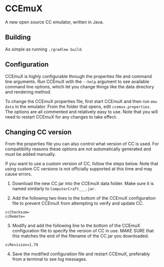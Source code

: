 # CCEmuX
A new open source CC emulator, written in Java.

## Building
As simple as running `./gradlew build`.

## Configuration
CCEmuX is highly configurable through the properties file and command line arguments. Run CCEmuX with the `--help` argument to see available command line options, which let you change things like the data directory and rendering method.

To change the CCEmuX properties file, first start CCEmuX and then run `emu data` in the emulator. From the folder that opens, edit `ccemux.properties`. The options are all commented and relatively easy to use. Note that you will need to restart CCEmuX for any changes to take effect.

## Changing CC version
From the properties file you can also control what version of CC is used. For compatibility reasons these options are not automatically generated and must be added manually.

If you want to use a custom version of CC, follow the steps below. Note that using custom CC versions is not officially supported at this time and may cause errors.

1. Download the new CC jar into the CCEmuX data folder. Make sure it is named similarly to `ComputerCraft___.jar`.

2. Add the following two lines to the bottom of the CCEmuX configuration file to prevent CCEmuX from attempting to verify and update CC.
  ```
  ccChecksum=
  ccRemote=
  ```

3. Modify and add the following line to the bottom of the CCEmuX configuration file to specify the version of CC in use. MAKE SURE that this matches the end of the filename of the CC jar you downloaded.
  ```
  ccRevision=1.79
  ```

4. Save the modified configuration file and restart CCEmuX, preferably from a terminal to see log messages. 
